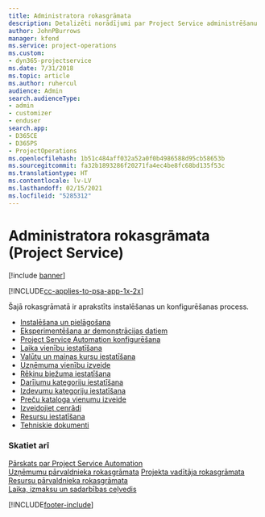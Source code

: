 ```yaml
---
title: Administratora rokasgrāmata
description: Detalizēti norādījumi par Project Service administrēšanu
author: JohnPBurrows
manager: kfend
ms.service: project-operations
ms.custom:
- dyn365-projectservice
ms.date: 7/31/2018
ms.topic: article
ms.author: ruhercul
audience: Admin
search.audienceType:
- admin
- customizer
- enduser
search.app:
- D365CE
- D365PS
- ProjectOperations
ms.openlocfilehash: 1b51c484aff032a52a0f0b4986588d95cb58653b
ms.sourcegitcommit: fa32b1893286f20271fa4ec4be8fc68bd135f53c
ms.translationtype: HT
ms.contentlocale: lv-LV
ms.lasthandoff: 02/15/2021
ms.locfileid: "5285312"
---
```

# <a name="administrator-guide-project-service"></a>Administratora rokasgrāmata (Project Service)

[!include [banner](../includes/psa-now-project-operations.md)]

[!INCLUDE[cc-applies-to-psa-app-1x-2x](../includes/cc-applies-to-psa-app-1x-2x.md)]

Šajā rokasgrāmatā ir aprakstīts instalēšanas un konfigurēšanas process.  
  
- [Instalēšana un pielāgošana](install-customize.md)
- [Eksperimentēšana ar demonstrācijas datiem](use-demo-data.md)
- [Project Service Automation konfigurēšana](configure.md)
- [Laika vienību iestatīšana](set-up-time-units.md)
- [Valūtu un maiņas kursu iestatīšana](set-up-currencies-exchange-rates.md)
- [Uzņēmuma vienību izveide](create-organizational-units.md)
- [Rēķinu biežuma iestatīšana](set-up-invoice-frequencies.md)
- [Darījumu kategoriju iestatīšana](configure-transaction-categories.md)
- [Izdevumu kategoriju iestatīšana](configure-expense-categories.md)
- [Preču kataloga vienumu izveide](create-product-catalog-items.md)
- [Izveidojiet cenrādi](create-price-list.md)
- [Resursu iestatīšana](set-up-resources.md)
- [Tehniskie dokumenti](white-papers.md)
  
### <a name="see-also"></a>Skatiet arī  
 [Pārskats par Project Service Automation](../psa/overview.md)    
 [Uzņēmumu pārvaldnieka rokasgrāmata](../psa/account-manager-guide.md) [Projekta vadītāja rokasgrāmata](../psa/project-manager-guide.md)   
 [Resursu pārvaldnieka rokasgrāmata](../psa/resource-manager-guide.md)   
 [Laika, izmaksu un sadarbības ceļvedis](../psa/time-expense-collaboration-guide.md)


[!INCLUDE[footer-include](../includes/footer-banner.md)]